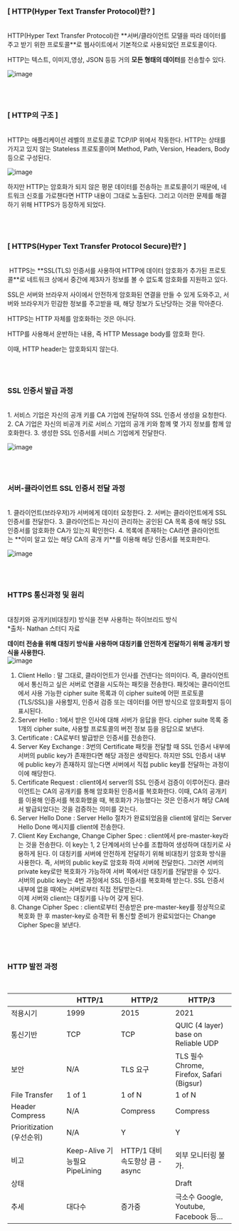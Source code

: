 ### ********\[ HTTP(Hyper Text Transfer Protocol)란? \]********
<br>
HTTP(Hyper Text Transfer Protocol)란 **서버/클라이언트 모델을 따라 데이터를 주고 받기 위한 프로토콜**로 웹사이트에서 기본적으로 사용되었던 프로토콜이다.

HTTP는 텍스트, 이미지,영상, JSON 등등 거의 **모든 형태의 데이터**를 전송할수 있다.

![image](https://user-images.githubusercontent.com/67899393/165755262-d29a6f5f-a0bd-45a8-833f-ce319224dab5.png)

<br>
<br>

### ********\[ HTTP의 구조 \]********
<br>
HTTP는 애플리케이션 레벨의 프로토콜로 TCP/IP 위에서 작동한다. HTTP는 상태를 가지고 있지 않는 Stateless 프로토콜이며 Method, Path, Version, Headers, Body 등으로 구성된다.

![image](https://user-images.githubusercontent.com/67899393/165755309-7dc3d980-c7d0-4318-ae6e-d556cc11351a.png)

하지만 HTTP는 암호화가 되지 않은 평문 데이터를 전송하는 프로토콜이기 때문에, 네트워크 신호를 가로챈다면 HTTP 내용이 그대로 노출된다. 그리고 이러한 문제를 해결하기 위해 HTTPS가 등장하게 되었다.

<br>
<br>

### ********\[ HTTPS(Hyper Text Transfer Protocol Secure)란? \]********
<br>
 HTTPS는 **SSL(TLS) 인증서를 사용하여 HTTP에 데이터 암호화가 추가된 프로토콜**로 네트워크 상에서 중간에 제3자가 정보를 볼 수 없도록 암호화를 지원하고 있다.

SSL은 서버와 브라우저 사이에서 안전하게 암호화된 연결을 만들 수 있게 도와주고, 서버와 브라우저가 민감한 정보를 주고받을 때, 해당 정보가 도난당하는 것을 막아준다.

HTTPS는 HTTP 자체를 암호화하는 것은 아니다.

HTTP를 사용해서 운반하는 내용, 즉 HTTP Message body를 암호화 한다.

이때, HTTP header는 암호화되지 않는다.

<br>
<br>

### **SSL 인증서 발급 과정**
<br>
1.  서비스 기업은 자신의 공개 키를 CA 기업에 전달하여 SSL 인증서 생성을 요청한다.
2.  CA 기업은 자신의 비공개 키로 서비스 기업의 공개 키와 함께 몇 가지 정보를 함께 암호화한다.
3.  생성한 SSL 인증서를 서비스 기업에게 전달한다.

![image](https://user-images.githubusercontent.com/67899393/165755447-7a52c377-3248-4fee-8e3d-f22142666d51.png)


<br>
<br>

### **서버-클라이언트 SSL 인증서 전달 과정**
<br>
1.  클라이언트(브라우저)가 서버에게 데이터 요청한다.
2.  서버는 클라이언트에게 SSL 인증서를 전달한다.
3.  클라이언트는 자신이 관리하는 공인된 CA 목록 중에 해당 SSL 인증서를 암호화한 CA가 있는지 확인한다.
4.  목록에 존재하는 CA라면 클라이언트는 **이미 알고 있는 해당 CA의 공개 키**를 이용해 해당 인증서를 복호화한다.

![image](https://user-images.githubusercontent.com/67899393/165755503-c309efa8-bc22-4375-a8c5-310e46a9d314.png)

<br>
<br>

### **HTTPS 통신과정 및 원리**
<br>
대칭키와 공개키(비대칭키) 방식을 전부 사용하는 하이브리드 방식

<br>
*출처- Nathan 스터디 자료


<br>

**데이터 전송을 위해 대칭키 방식을 사용하며 대칭키를 안전하게 전달하기 위해 공개키 방식을 사용한다.**
<br>
![image](https://user-images.githubusercontent.com/67899393/165755552-072ff65c-dc54-4661-bc4f-7300f43ae87b.png)


1.  Client Hello : 말 그대로, 클라이언트가 인사를 건넨다는 의미이다. 즉, 클라이언트에서 통신하고 싶은 서버로 연결을 시도하는 패킷을 전송한다. 패킷에는 클라이언트에서 사용 가능한 cipher suite 목록과 이 cipher suite에 어떤 프로토콜(TLS/SSL)을 사용할지, 인증서 검증 또는 데이터를 어떤 방식으로 암호화할지 등이 표시된다.
2.  Server Hello : 1에서 받은 인사에 대해 서버가 응답을 한다. cipher suite 목록 중 1개의 cipher suite, 사용할 프로토콜의 버전 정보 등을 응답으로 보낸다.
3.  Certificate : CA로부터 발급받은 인증서를 전송한다.
4.  Server Key Exchange : 3번의 Certificate 패킷을 전달할 때 SSL 인증서 내부에 서버의 public key가 존재한다면 해당 과정은 생략된다. 하지만 SSL 인증서 내부에 public key가 존재하지 않는다면 서버에서 직접 public key를 전달하는 과정이 이에 해당한다.
5.  Certificate Request : client에서 server의 SSL 인증서 검증이 이루어진다. 클라이언트는 CA의 공개키를 통해 암호화된 인증서를 복호화한다. 이때, CA의 공개키를 이용해 인증서를 복호화했을 때, 복호화가 가능했다는 것은 인증서가 해당 CA에서 발급되었다는 것을 검증하는 의미를 갖는다.
6.  Server Hello Done : Server Hello 절차가 완료되었음을 client에 알리는 Server Hello Done 메시지를 client에 전송한다.
7.  Client Key Exchange, Change Cipher Spec : client에서 pre-master-key라는 것을 전송한다. 이 key는 1, 2 단계에서의 난수를 조합하여 생성하며 대칭키로 사용하게 된다. 이 대칭키를 서버에 안전하게 전달하기 위해 비대칭키 암호화 방식을 사용한다. 즉, 서버의 public key로 암호화 하여 서버에 전달한다. 그러면 서버의 private key로만 복호화가 가능하여 서버 쪽에서만 대칭키를 전달받을 수 있다.  
    서버의 public key는 4번 과정에서 SSL 인증서를 복호화해 받는다. SSL 인증서 내부에 없을 때에는 서버로부터 직접 전달받는다.  
    이제 서버와 client는 대칭키를 나누어 갖게 된다.
8.  Change Cipher Spec : client로부터 전송받은 pre-master-key를 정상적으로 복호화 한 후 master-key로 승격한 뒤 통신할 준비가 완료되었다는 Change Cipher Spec을 보낸다.

<br>
<br>

### HTTP 발전 과정
<br>

|   | HTTP/1 | HTTP/2 | HTTP/3 |
| --- | --- | --- | --- |
| 적용시기 | 1999 | 2015 | 2021 |
| 통신기반 | TCP | TCP | QUIC (4 layer) base on Reliable UDP |
| 보안 | N/A | TLS 요구 | TLS 필수   Chrome, Firefox, Safari (Bigsur) |
| File Transfer | 1 of 1 | 1 of N | 1 of N |
| Header Compress | N/A | Compress | Compress |
| Prioritization (우선순위) | N/A | Y | Y |
| 비고 | Keep-Alive 기능필요   PipeLining | HTTP/1 대비 속도향상 큼   \- async | 외부 모니터링 불가. |
| 상태 |   |   | Draft |
| 추세 | 대다수 | 증가중 | 극소수 Google, Youtube, Facebook 등… |
